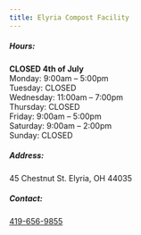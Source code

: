 ```yaml
---
title: Elyria Compost Facility
---
```

##### Hours:

**CLOSED 4th of July**\
Monday: 9:00am – 5:00pm\
Tuesday: CLOSED\
Wednesday: 11:00am – 7:00pm\
Thursday: CLOSED\
Friday: 9:00am – 5:00pm\
Saturday: 9:00am – 2:00pm\
Sunday: CLOSED

##### Address:

45 Chestnut St. Elyria, OH 44035

##### Contact:

[419-656-9855](tel:419-656-9855)